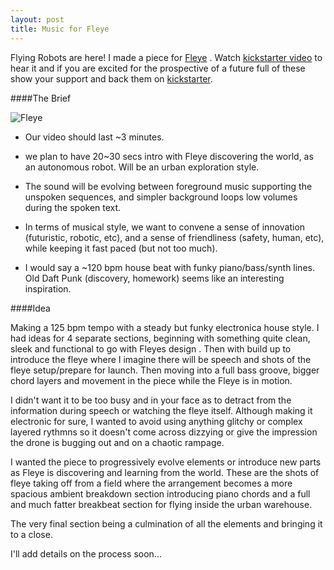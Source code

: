 ```yaml
---
layout: post
title: Music for Fleye
---
```


Flying Robots are here! I made a piece for [Fleye](http://gofleye.com/) . Watch [kickstarter video](https://www.youtube.com/watch?v=ShNS-WLGVLo) to hear it and if you are excited for the prospective of a future full of these show your support and back them on [kickstarter](https://www.kickstarter.com/projects/gofleye/fleye-your-personal-flying-robot).

####The Brief

![Fleye](http://theawesomer.com/photos/2015/12/fleye_drone_t.jpg "Fleye")

* Our video should last ~3 minutes.

* we plan to have 20~30 secs intro with Fleye discovering the world, as
an
autonomous robot. Will be an urban exploration style.

* The sound will be evolving between foreground music supporting the
unspoken sequences, and simpler background loops low volumes during
the
spoken text.

* In terms of musical style, we want to convene a sense of innovation
(futuristic, robotic, etc), and a sense of friendliness (safety,
human,
etc), while keeping it fast paced (but not too much).

* I would say a ~120 bpm house beat with funky piano/bass/synth lines. Old
Daft Punk (discovery, homework) seems like an interesting inspiration.

####Idea

Making a 125 bpm tempo with a steady but funky electronica house
style. I had ideas for 4 separate sections, beginning with something quite clean, sleek and functional to go with Fleyes design .
Then with build up to introduce the fleye where I imagine there will be speech and shots of the
fleye setup/prepare for launch. Then moving into a full bass groove,
bigger chord layers and movement in the piece while the Fleye is in
motion.

I didn't want it to be too busy and in your face as to detract from the information during speech or watching the fleye itself. Although making it electronic for sure, I wanted to avoid using anything glitchy or complex layered rythmns so it doesn't come across dizzying or give the impression the drone is bugging out and on a chaotic rampage.

I wanted the piece to progressively evolve elements or introduce new parts as Fleye is discovering and learning from the world. 
These are the shots of fleye taking off from a field where the arrangement becomes a more spacious ambient breakdown section introducing piano chords and a full and much fatter breakbeat section for flying inside the urban warehouse.

The very final section being a culmination of all the elements and bringing it to a close.

I'll add details on the process soon...